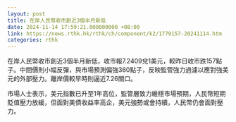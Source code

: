 ```yaml
---
layout: post
title: 在岸人民幣收市創近3個半月新低
date: 2024-11-14 17:59:21.000000000 +08:00
link: https://news.rthk.hk/rthk/ch/component/k2/1779157-20241114.htm
categories: rthk
---
```


在岸人民幣收市創近3個半月新低，收市報7.2409兌1美元，較昨日收市跌157點子。中間價則小幅反彈，與市場預測偏強360點子，反映監管強力過濾以應對強美元的外部壓力。離岸價較早時則逼近7.26關口。

市場人士表示，美元指數已升至1年高位，監管層致力維穩市場預期，人民幣短期貶值壓力放緩，但面對美債收益率高企，美元強勢或會持續，人民幣仍會面對壓力。
